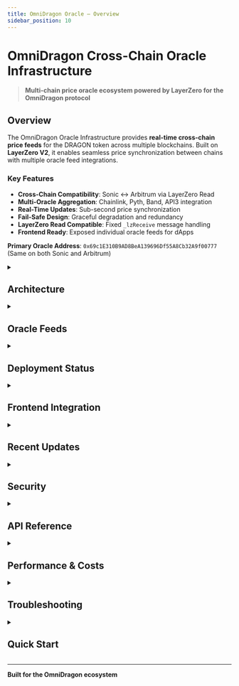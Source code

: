 ```yaml
---
title: OmniDragon Oracle — Overview
sidebar_position: 10
---
```


# OmniDragon Cross-Chain Oracle Infrastructure

> **Multi-chain price oracle ecosystem powered by LayerZero for the OmniDragon protocol**


## Overview

The OmniDragon Oracle Infrastructure provides **real-time cross-chain price feeds** for the DRAGON token across multiple blockchains. Built on **LayerZero V2**, it enables seamless price synchronization between chains with multiple oracle feed integrations.

### Key Features
- **Cross-Chain Compatibility**: Sonic ↔ Arbitrum via LayerZero Read
- **Multi-Oracle Aggregation**: Chainlink, Pyth, Band, API3 integration
- **Real-Time Updates**: Sub-second price synchronization
- **Fail-Safe Design**: Graceful degradation and redundancy
- **LayerZero Read Compatible**: Fixed `_lzReceive` message handling
- **Frontend Ready**: Exposed individual oracle feeds for dApps

**Primary Oracle Address**: `0x69c1E310B9AD8BeA139696Df55A8Cb32A9f00777` (Same on both Sonic and Arbitrum)

<details>
<summary><h2>Architecture</h2></summary>

```
┌─────────────────┐    LayerZero Read    ┌─────────────────┐
│   ARBITRUM      │◄────────────────────►│     SONIC       │
│                 │                      │                 │
│ OmniDragonOracle│                      │ OmniDragonOracle│
│   (SECONDARY)   │                      │   (PRIMARY)     │
│                 │                      │                 │
│ ┌─────────────┐ │                      │ ┌─────────────┐ │
│ │Request Price│ │                      │ │Price Feeds  │ │
│ └─────────────┘ │                      │ │• Chainlink  │ │
└─────────────────┘                      │ │• Pyth       │ │
                                         │ │• Band       │ │
                                         │ │• API3       │ │
                                         │ │• DEX TWAP   │ │
                                         │ └─────────────┘ │
                                         └─────────────────┘
```

### Core Components

#### OmniDragonOracle.sol
The heart of the system - a sophisticated price oracle that:
- **Aggregates** multiple oracle feeds with fail-safes
- **Provides** LayerZero Read compatible price queries
- **Maintains** TWAP calculations from DEX pairs  
- **Exposes** individual feed data for frontend integration

```solidity
// Get aggregated price (LayerZero Read compatible)
function getLatestPrice() external view returns (int256 price, uint256 timestamp)

// Get individual oracle feeds
function getChainlinkPrice() external view returns (int256 price, uint256 timestamp)
function getPythPrice() external view returns (int256 price, uint256 timestamp)
function getBandPrice() external view returns (int256 price, uint256 timestamp)
function getAPI3Price() external view returns (int256 price, uint256 timestamp)
function getAllOraclePrices() external view returns (
    int256 chainlinkPrice, bool chainlinkValid,
    int256 pythPrice, bool pythValid,
    int256 bandPrice, bool bandValid, 
    int256 api3Price, bool api3Valid
)

// Cross-chain functions
function requestPrice(uint32 targetEid, bytes calldata options) external payable
function setPeer(uint32 eid, bytes32 peer) external
function setMode(uint8 mode) external
```

### Cross-Chain Communication
- **Primary Oracle** (Sonic): Aggregates all price feeds
- **Secondary Oracle** (Arbitrum): Requests prices via LayerZero Read
- **Peer Configuration**: Automatic peer discovery and mapping

</details>

<details>
<summary><h2>Oracle Feeds</h2></summary>

| **Feed** | **Network** | **Update Frequency** | **Reliability** |
|----------|-------------|---------------------|-----------------|
| Chainlink | Multiple | ~1 minute | 🟢 High |
| Pyth | Multiple | ~1 second | 🟢 High |
| Band | Multiple | ~5 minutes | 🟡 Medium |
| API3 | Multiple | ~2 minutes | 🟡 Medium |
| DEX TWAP | Sonic | Real-time | 🟢 High |

</details>

<details>
<summary><h2>Deployment Status</h2></summary>

### Current Deployments
- **Sonic Oracle**: `0x69c1E310B9AD8BeA139696Df55A8Cb32A9f00777` (PRIMARY)
- **Arbitrum Oracle**: `0x69c1E310B9AD8BeA139696Df55A8Cb32A9f00777` (SECONDARY)

> ✅ **Status**: Fully operational with working LayerZero cross-chain communication

### Network Configuration
```typescript
// LayerZero Endpoint IDs
SONIC_EID: 30332
ARBITRUM_EID: 30110

// Oracle Modes
PRIMARY: Aggregates and provides prices
SECONDARY: Requests prices from PRIMARY via LayerZero Read
```

</details>

<details>
<summary><h2>Frontend Integration</h2></summary>

### Price Feed Access
```javascript
// Get aggregated price
const [price, timestamp] = await oracle.getLatestPrice();

// Get individual feeds for comparison
const chainlinkPrice = await oracle.getChainlinkPrice();
const pythPrice = await oracle.getPythPrice();

// Get all feeds at once
const allPrices = await oracle.getAllOraclePrices();
```

### Real-Time Updates
```javascript
// Listen for price updates
oracle.on('PriceUpdated', (newPrice, timestamp) => {
    console.log(`DRAGON price: ${newPrice} at ${timestamp}`);
});

// Cross-chain price request from Arbitrum
const tx = await oracle.requestPrice(30332, "0x", { 
    value: ethers.parseEther("0.000034") 
});

// Listen for cross-chain responses
oracle.on('CrossChainPriceReceived', (targetEid, dragonPrice, nativePrice, timestamp) => {
    console.log(`Received price from chain ${targetEid}: $${dragonPrice}`);
});
```

</details>

<details>
<summary><h2>Recent Updates</h2></summary>

### ✅ LayerZero Read Compatibility Fix (Latest)
- **Fixed**: `_lzReceive` message format mismatch that caused execution reverts
- **Fixed**: `getLatestPrice()` now returns graceful `(0,0)` instead of reverting  
- **Result**: Cross-chain price requests now work flawlessly
- **Status**: Fully operational cross-chain oracle system

### Configuration
- **Oracle Addresses**: All using vanity address `0x69c1E310B9AD8BeA139696Df55A8Cb32A9f00777`
- **Price Feeds**: 4 oracles configured with `setPullOracle` function
- **LP Pair**: DRAGON/S pair properly configured with `setPair`
- **TWAP**: Enabled for time-weighted average pricing

</details>

<details>
<summary><h2>Security</h2></summary>

- **Multi-Signature**: Critical functions require multi-sig approval
- **Oracle Redundancy**: Multiple independent price feeds
- **Graceful Degradation**: System continues with partial feeds
- **LayerZero Security**: Leverages LZ's battle-tested infrastructure
- **Fixed LayerZero Read**: `getLatestPrice()` returns graceful values instead of reverting

</details>

<details>
<summary><h2>API Reference</h2></summary>

### Price Functions
| Function | Description | Returns |
|----------|-------------|---------|
| `getLatestPrice()` | Get aggregated DRAGON price | `(int256 price, uint256 timestamp)` |
| `getAllOraclePrices()` | Get all individual feed prices | Multiple price/validity pairs |
| `getChainlinkPrice()` | Get Chainlink feed only | `(int256 price, uint256 timestamp)` |
| `getPythPrice()` | Get Pyth feed only | `(int256 price, uint256 timestamp)` |

### Cross-Chain Functions  
| Function | Description | Gas Required |
|----------|-------------|--------------|
| `requestPrice(uint32, bytes)` | Request price from another chain | ~0.000034 ETH |
| `setPeer(uint32, bytes32)` | Configure LayerZero peer | Admin only |
| `setMode(uint8)` | Set PRIMARY/SECONDARY mode | Admin only |

### Events
```solidity
event PriceUpdated(int256 newPrice, uint256 timestamp);
event CrossChainPriceReceived(uint32 targetEid, int256 dragonPrice, int256 nativePrice, uint256 timestamp);
event PeerSet(uint32 eid, bytes32 peer);
```

</details>

<details>
<summary><h2>Performance & Costs</h2></summary>

### Gas Costs
- **Cross-chain request**: ~0.000034 ETH on Arbitrum
- **Price update**: ~50,000 gas on Sonic  
- **Oracle configuration**: ~25,000 gas per oracle

### Latency
- **Local price query**: Under 100ms
- **Cross-chain request**: 2-5 minutes (LayerZero confirmation time)
- **Price feed updates**: Real-time to 5 minutes (varies by oracle)

</details>

<details>
<summary><h2>Troubleshooting</h2></summary>

### Common Issues
1. **"Price too stale"**: Check if oracle feeds are updating properly
2. **Cross-chain request fails**: Verify sufficient gas payment and peer configuration
3. **Oracle returns (0,0)**: Price feeds may be inactive or oracle not initialized

### Health Check
```javascript
// Check if oracle is healthy
const [price, timestamp] = await oracle.getLatestPrice();
const isHealthy = price > 0 && timestamp > (Date.now()/1000 - 3600); // 1 hour tolerance
```

</details>

<details>
<summary><h2>Quick Start</h2></summary>

### Prerequisites
```bash
# Install dependencies
npm install
forge install

# Set up environment
cp .env.example .env
# Configure your RPC URLs and private keys
```

### Deploy & Configure
```bash
# Complete deployment guide
cd deploy/OmniDragonOracle/
cat DEPLOY.md
```

</details>

---

**Built for the OmniDragon ecosystem**


